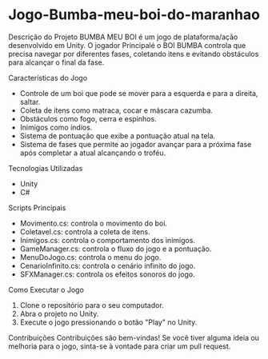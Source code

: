 # Jogo-Bumba-meu-boi-do-maranhao



Descrição do Projeto
BUMBA MEU BOI é um jogo de plataforma/ação desenvolvido em Unity. O jogador Principalé o BOI BUMBA controla que precisa navegar por diferentes fases, coletando itens e evitando obstáculos para alcançar o final da fase.

Características do Jogo
- Controle de um boi que pode se mover para a esquerda e para a direita, saltar.
- Coleta de itens como matraca, cocar e máscara cazumba.
- Obstáculos como fogo, cerra e espinhos.
- Inimigos como índios.
- Sistema de pontuação que exibe a pontuação atual na tela.
- Sistema de fases que permite ao jogador avançar para a próxima fase após completar a atual alcançando o troféu.

Tecnologias Utilizadas
- Unity
- C#

Scripts Principais
- Movimento.cs: controla o movimento do boi.
- Coletavel.cs: controla a coleta de itens.
- Inimigos.cs: controla o comportamento dos inimigos.
- GameManager.cs: controla o fluxo do jogo e a pontuação.
- MenuDoJogo.cs: controla o menu do jogo.
- CenarioInfinito.cs: controla o cenário infinito do jogo.
- SFXManager.cs: controla os efeitos sonoros do jogo.

Como Executar o Jogo
1. Clone o repositório para o seu computador.
2. Abra o projeto no Unity.
3. Execute o jogo pressionando o botão "Play" no Unity.

Contribuições
Contribuições são bem-vindas! Se você tiver alguma ideia ou melhoria para o jogo, sinta-se à vontade para criar um pull request.
